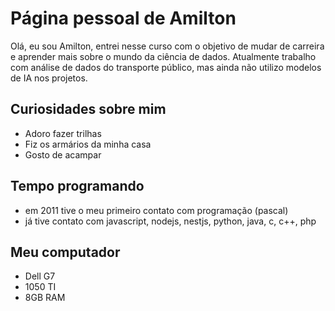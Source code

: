 # Página pessoal de Amilton

Olá, eu sou Amilton, entrei nesse curso com o objetivo de mudar de carreira e aprender mais sobre o mundo da ciência de dados. Atualmente trabalho com análise de dados do transporte público, mas ainda não utilizo modelos de IA nos projetos.

## Curiosidades sobre mim

- Adoro fazer trilhas
- Fiz os armários da minha casa
- Gosto de acampar

## Tempo programando
- em 2011 tive o meu primeiro contato com programação (pascal)
- já tive contato com javascript, nodejs, nestjs, python, java, c, c++, php

## Meu computador
- Dell G7
- 1050 TI
- 8GB RAM
